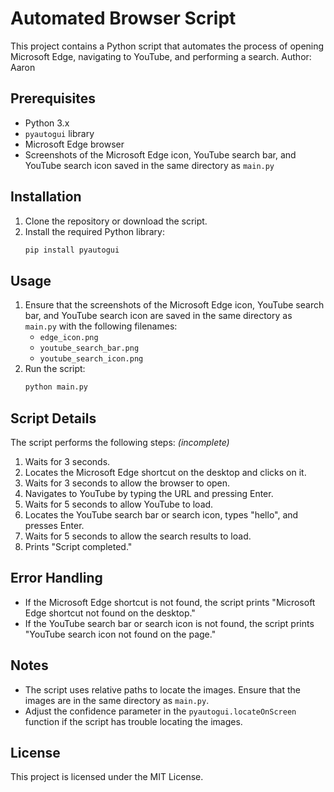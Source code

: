 # Automated Browser Script

This project contains a Python script that automates the process of opening Microsoft Edge, navigating to YouTube, and performing a search.
Author: Aaron

## Prerequisites

- Python 3.x
- `pyautogui` library
- Microsoft Edge browser
- Screenshots of the Microsoft Edge icon, YouTube search bar, and YouTube search icon saved in the same directory as `main.py`

## Installation

1. Clone the repository or download the script.
2. Install the required Python library:
   ```sh
   pip install pyautogui
   ```

## Usage

1. Ensure that the screenshots of the Microsoft Edge icon, YouTube search bar, and YouTube search icon are saved in the same directory as `main.py` with the following filenames:
   - `edge_icon.png`
   - `youtube_search_bar.png`
   - `youtube_search_icon.png`
2. Run the script:
   ```sh
   python main.py
   ```

## Script Details

The script performs the following steps: _(incomplete)_

1. Waits for 3 seconds.
2. Locates the Microsoft Edge shortcut on the desktop and clicks on it.
3. Waits for 3 seconds to allow the browser to open.
4. Navigates to YouTube by typing the URL and pressing Enter.
5. Waits for 5 seconds to allow YouTube to load.
6. Locates the YouTube search bar or search icon, types "hello", and presses Enter.
7. Waits for 5 seconds to allow the search results to load.
8. Prints "Script completed."

## Error Handling

- If the Microsoft Edge shortcut is not found, the script prints "Microsoft Edge shortcut not found on the desktop."
- If the YouTube search bar or search icon is not found, the script prints "YouTube search icon not found on the page."

## Notes

- The script uses relative paths to locate the images. Ensure that the images are in the same directory as `main.py`.
- Adjust the confidence parameter in the `pyautogui.locateOnScreen` function if the script has trouble locating the images.

## License

This project is licensed under the MIT License.
